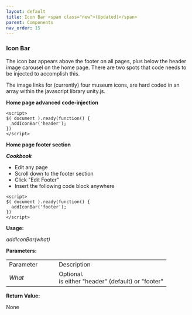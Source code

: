 ```yaml
---
layout: default
title: Icon Bar <span class="new">(Updated)</span>
parent: Components
nav_order: 15
---
```


### Icon Bar

The icon bar appears above the footer on all pages, plus below the header image carousel on the home page.   There are two spots that code needs to be injected to accomplish this.

The image links for (currently) four museum icons, are hard coded in an array within the javascript library unity.js.   

**Home page advanced code-injection**

```
<script>
$( document ).ready(function() {
  addIconBar('header');
})
</script>
```

**Home page footer section**

***Cookbook***
- Edit any page
- Scroll down to the footer section
- Click "Edit Footer"
- Insert the following code block anywhere

```
<script>
$( document ).ready(function() {
  addIconBar('footer');
})
</script>
```

**Usage:**

*addIconBar(what)*

**Parameters:**

<table class="ws-table-all notranslate"> 
  <tbody>
    <tr class="tableTop">
     <td style="width:120px">Parameter</td>
     <td>Description</td>
    </tr>
    <tr>
      <td><em>What</em></td>
      <td>Optional.<br>is either "header" (default) or "footer"</td>
    </tr>
  </tbody>
</table>

**Return Value:**

None